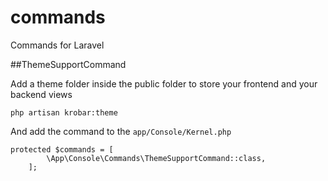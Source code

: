 # commands
Commands for Laravel

##ThemeSupportCommand

Add a theme folder inside the public folder to store your frontend and your backend views

```
php artisan krobar:theme
```

And add the command to the ```app/Console/Kernel.php```
```
protected $commands = [
	    \App\Console\Commands\ThemeSupportCommand::class,
    ];
```